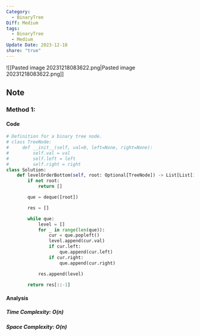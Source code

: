 ```yaml
---
Category:
  - BinaryTree
Diff: Medium
tags:
  - BinaryTree
  - Medium
Update Date: 2023-12-18
share: "true"
---
```


![[Pasted image 20231218083622.png|Pasted image 20231218083622.png]]
## Note

### Method 1: 

#### Code
```python
# Definition for a binary tree node.
# class TreeNode:
#     def __init__(self, val=0, left=None, right=None):
#         self.val = val
#         self.left = left
#         self.right = right
class Solution:
    def levelOrderBottom(self, root: Optional[TreeNode]) -> List[List[int]]:
        if not root:
            return []

        que = deque([root])

        res = []

        while que:
            level = []
            for _ in range(len(que)):
                cur = que.popleft()
                level.append(cur.val)
                if cur.left:
                    que.append(cur.left)
                if cur.right:
                    que.append(cur.right)

            res.append(level)

        return res[::-1]
```
#### Analysis
##### Time Complexity: $O(n)$
##### Space Complexity: $O(n)$

